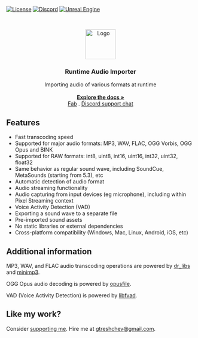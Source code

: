 <a href="https://github.com/gtreshchev/RuntimeAudioImporter/blob/main/LICENSE">![License](https://img.shields.io/badge/license-MIT-brightgreen.svg)</a>
<a href="https://georgy.dev/discord">![Discord](https://img.shields.io/discord/1055168498919284786.svg?label=Discord&logo=discord&color=7289DA&labelColor=2C2F33)</a>
<a href="https://www.unrealengine.com/">![Unreal Engine](https://img.shields.io/badge/Unreal-4.24%2B-dea309)</a>

<br/>
<p align="center">
  <a href="https://github.com/gtreshchev/RuntimeAudioImporter">
    <img src="Resources/Icon128.png" alt="Logo" width="80" height="80">
  </a>

<h3 align="center">Runtime Audio Importer</h3>

  <p align="center">
    Importing audio of various formats at runtime
    <br/>
    <br/>
    <a href="https://docs.georgy.dev/runtime-audio-importer/overview"><strong>Explore the docs »</strong></a>
    <br/>
    <a href="https://www.fab.com/listings/66e0d72e-982f-4d9e-aaaf-13a1d22efad1">Fab</a>
    .
    <a href="https://georgy.dev/discord">Discord support chat</a>
  </p>

## Features

- Fast transcoding speed
- Supported for major audio formats: MP3, WAV, FLAC, OGG Vorbis, OGG Opus and BINK
- Supported for RAW formats: int8, uint8, int16, uint16, int32, uint32, float32
- Same behavior as regular sound wave, including SoundCue, MetaSounds (starting from 5.3), etc
- Automatic detection of audio format
- Audio streaming functionality
- Audio capturing from input devices (eg microphone), including within Pixel Streaming context
- Voice Activity Detection (VAD)
- Exporting a sound wave to a separate file
- Pre-imported sound assets
- No static libraries or external dependencies
- Cross-platform compatibility (Windows, Mac, Linux, Android, iOS, etc)

## Additional information

MP3, WAV, and FLAC audio transcoding operations are powered by [dr_libs](https://github.com/mackron/dr_libs) and [minimp3](https://github.com/lieff/minimp3).

OGG Opus audio decoding is powered by [opusfile](https://github.com/xiph/opusfile).

VAD (Voice Activity Detection) is powered by [libfvad](https://github.com/dpirch/libfvad).

## Like my work?

Consider [supporting me](https://ko-fi.com/georgydev). Hire me at [gtreshchev@gmail.com](mailto:gtreshchev@gmail.com).